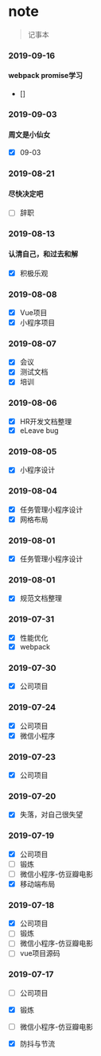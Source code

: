 # note
> 记事本

### 2019-09-16
#### webpack promise学习
- []   

### 2019-09-03
#### 周文是小仙女
- [x] 09-03

### 2019-08-21
#### 尽快决定吧
- [ ] 辞职

### 2019-08-13
#### 认清自己，和过去和解
- [x] 积极乐观

### 2019-08-08
- [x] Vue项目
- [x] 小程序项目

### 2019-08-07
- [x] 会议
- [x] 测试文档
- [x] 培训

### 2019-08-06
- [x] HR开发文档整理
- [x] eLeave bug 

### 2019-08-05
- [x] 小程序设计

### 2019-08-04
- [x] 任务管理小程序设计
- [x] 网格布局

### 2019-08-01
- [x] 任务管理小程序设计

### 2019-08-01
- [x] 规范文档整理

### 2019-07-31
- [x] 性能优化
- [x] webpack

### 2019-07-30
- [x] 公司项目

### 2019-07-24
- [x] 公司项目
- [x] 微信小程序

### 2019-07-23
- [x] 公司项目

### 2019-07-20
- [x] 失落，对自己很失望

### 2019-07-19
- [x] 公司项目
- [ ] 锻炼
- [ ] 微信小程序-仿豆瓣电影
- [x] 移动端布局

### 2019-07-18
- [x] 公司项目
- [ ] 锻炼
- [ ] 微信小程序-仿豆瓣电影
- [ ] vue项目源码

### 2019-07-17
- [ ] 公司项目
- [x] 锻炼
- [ ] 微信小程序-仿豆瓣电影
- [x] 防抖与节流




